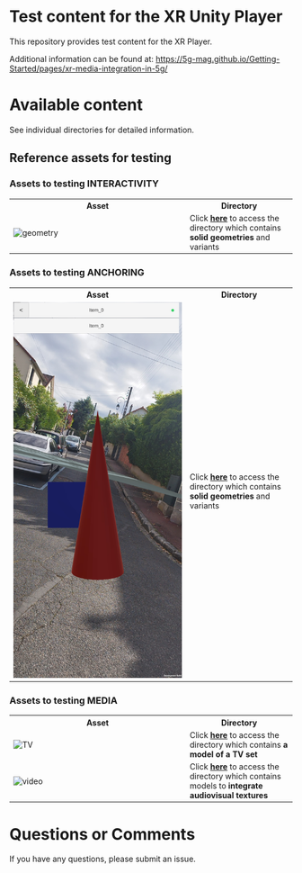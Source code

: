 # Test content for the XR Unity Player
This repository provides test content for the XR Player.

Additional information can be found at: https://5g-mag.github.io/Getting-Started/pages/xr-media-integration-in-5g/

# Available content

See individual directories for detailed information.

## Reference assets for testing

### Assets to testing INTERACTIVITY

<table>
<tr>
<th>Asset</th>
<th>Directory</th>
</tr>
<tr>
<td width="300px">
<img href="geometry" src="geometry/metadata/UseCase_01-variant3-geometry.jpg"  alt="geometry"/>
</td>
<td>
Click <a href="geometry"><b>here</a></b> to access the directory which contains <b>solid geometries</b> and variants<br>
</td>
<tr>
</table>

### Assets to testing ANCHORING

<table>
<tr>
<th>Asset</th>
<th>Directory</th>
</tr>
<tr>
<td width="300px">
<img href="anchoring" src="anchoring/metadata/anchorTest_viewer_n.jpg"  alt="anchoring"/>
</td>
<td>
Click <a href="anchoring"><b>here</a></b> to access the directory which contains <b>solid geometries</b> and variants<br>
</td>
<tr>
</table>

### Assets to testing MEDIA

<table>
<tr>
<th>Asset</th>
<th>Directory</th>
</tr>
<tr>
<td width="300px">
<img href="TV" src="TV/metadata/scene.jpg"  alt="TV"/>
</td>
<td>
Click <a href="TV"><b>here</a></b> to access the directory which contains <b>a model of a TV set</b><br>
</td>
<tr>
<tr>
<td width="300px">
<img href="video" src="video/metadata/scene.jpg"  alt="video"/>
</td>
<td>
Click <a href="video"><b>here</a></b> to access the directory which contains models to <b>integrate audiovisual textures</b><br>
</td>
<tr>
</table>

# Questions or Comments

If you have any questions, please submit an issue.
